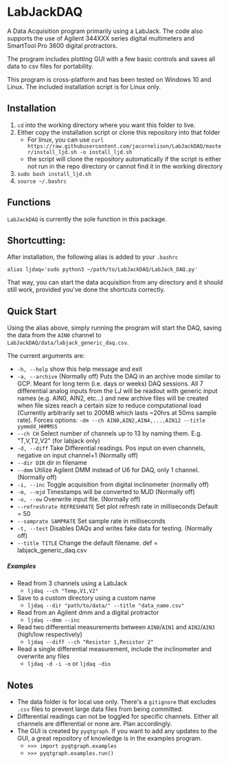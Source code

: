 # LabJackDAQ

A Data Acquisition program primarily using a LabJack. The code also supports the use of Agilent 344XXX series digital multimeters and SmartTool Pro 3600 digital protractors.  

The program includes plotting GUI with a few basic controls and saves all data to csv files for portability.

This program is cross-platform and has been tested on Windows 10 and Linux. The included installation script is for Linux only.

## Installation
1. `cd` into the working directory where you want this folder to live.
2. Either copy the installation script or clone this repository into that folder 
    - For linux, you can use `curl https://raw.githubusercontent.com/jacornelison/LabJackDAQ/master/install_ljd.sh -o install_ljd.sh`
    - the script will clone the repository automatically if the script is either not run in the repo directory or cannot find it in the working directory
3. `sudo bash install_ljd.sh`
4. `source ~/.bashrc`

## Functions

`LabJackDAQ` is currently the sole function in this package. 


## Shortcutting:

After installation, the following alias is added to your `.bashrc`

```
alias ljdaq='sudo python3 ~/path/to/LabJackDAQ/LabJack_DAQ.py'
```

That way, you can start the data acquisition from any directory and it should still work, provided you've done the shortcuts correctly.

## Quick Start

Using the alias above, simply running the program will start the DAQ, saving the data from the `AIN0` channel to `LabJackDAQ/data/labjack_generic_daq.csv`.

The current arguments are:
- `-h, --help`            show this help message and exit
- `-a, --archive`         (Normally off) Puts the DAQ in an archive mode similar
                        to GCP. Meant for long term (i.e. days or weeks) DAQ
                        sessions. All 7 differential analog inputs from the LJ
                        will be readout with generic input names (e.g. AIN0,
                        AIN2, etc...) and new archive files will be created
                        when file sizes reach a certain size to reduce
                        computational load (Currently arbitrarily set to 200MB
                        which lasts ~20hrs at 50ms sample rate). Forces
                        options: `-dm --ch AIN0,AIN2,AIN4,...,AIN12
                        --title yymmdd_HHMMSS`
-  `--ch CH`               Select number of channels up to 13 by naming them.
                        E.g. "T,V,T2,V2" (for labjack only)
-  `-d, --diff`            Take Differential readings. Pos input on even
                        channels, negative on input channel+1 (Normally off)
-  `--dir DIR`             dir in filename
-  `--dmm`                 Utilize Agilent DMM instead of U6 for DAQ, only 1
                        channel. (Normally off)
-  `-i, --inc`             Toggle acquisition from digital inclinometer (normally
                        off)
-  `-m, --mjd`             Timestamps will be converted to MJD (Normally off)
-  `-o, --ow`              Overwrite input file. (Normally off)
-  `--refreshrate REFRESHRATE`
                        Set plot refresh rate in milliseconds Default = 50
-  `--samprate SAMPRATE`   Set sample rate in milliseconds
-  `-t, --test`            Disables DAQs and writes fake data for testing.
                        (Normally off)
-  `--title TITLE`         Change the default filename. def =
                        labjack_generic_daq.csv


##### Examples

- Read from 3 channels using a LabJack
    - `ljdaq --ch "Temp,V1,V2"`
- Save to a custom directory using a custom name
    - `ljdaq --dir "path/to/data/" --title "data_name.csv"`
- Read from an Agilent dmm and a digital protractor
    - `ljdaq --dmm --inc`
- Read two differential measurements between `AIN0`/`AIN1` and `AIN2`/`AIN3` (high/low respectively)
    - `ljdaq --diff --ch "Resistor 1,Resistor 2"`
- Read a single differential measurement, include the inclinometer and overwrite any files
    - `ljdaq -d -i -o` or `ljdaq -dio`    

## Notes
- The data folder is for local use only. There's a `gitignore` that excludes `.csv` files to prevent large data files from being committed.
- Differential readings can not be toggled for specific channels. Either all channels are differential or none are. Plan accordingly.
- The GUI is created by `pyqtgraph`. If you want to add any updates to the GUI, a great repository of knowledge is in the examples program.
    - `>>> import pyqtgraph.examples`
    - `>>> pyqtgraph.examples.run()` 
